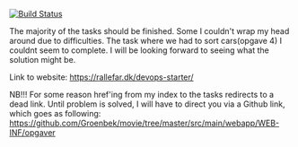 [![Build Status](https://travis-ci.org/dat3startcode/rest-jpa-devops-startcode.svg?branch=master)](https://travis-ci.org/dat3startcode/rest-jpa-devops-startcode)

The majority of the tasks should be finished. Some I couldn't wrap my head around due to difficulties. 
The task where we had to sort cars(opgave 4) I couldnt seem to complete. I will be looking forward to 
seeing what the solution might be. 

Link to website:
https://rallefar.dk/devops-starter/


NB!!!
For some reason href'ing from my index to the tasks redirects to a dead link.
Until problem is solved, I will have to direct you via a Github link, which goes as following:
https://github.com/Groenbek/movie/tree/master/src/main/webapp/WEB-INF/opgaver